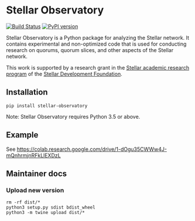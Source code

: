 # Stellar Observatory

[![Build Status](https://travis-ci.org/andrenarchy/stellar-observatory.svg?branch=master)](https://travis-ci.org/andrenarchy/stellar-observatory)
[![PyPI version](https://badge.fury.io/py/stellar-observatory.svg)](https://badge.fury.io/py/stellar-observatory)

Stellar Observatory is a Python package for analyzing the Stellar network. It contains experimental and non-optimized code that is used for conducting research on quorums, quorum slices, and other aspects of the Stellar network.

This work is supported by a research grant in the [Stellar academic research program](https://www.stellar.org/stellar-academic-research-program/) of the [Stellar Development Foundation](https://www.stellar.org/).

## Installation

```
pip install stellar-observatory
```

Note: Stellar Observatory requires Python 3.5 or above.

## Example

See https://colab.research.google.com/drive/1-dOgu35CWWw4J-mQnhrmjnRFkLlEXDzL

## Maintainer docs

### Upload new version

```
rm -rf dist/*
python3 setup.py sdist bdist_wheel
python3 -m twine upload dist/*
```
